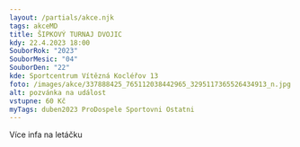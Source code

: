 ```yaml
---
layout: /partials/akce.njk
tags: akceMD
title: ŠIPKOVÝ TURNAJ DVOJIC
kdy: 22.4.2023 18:00
SouborRok: "2023"
SouborMesic: "04"
SouborDen: "22"
kde: Sportcentrum Vítězná Kocléřov 13
foto: /images/akce/337888425_765112038442965_3295117365526434913_n.jpg
alt: pozvánka na událost
vstupne: 60 Kč
myTags: duben2023 ProDospele Sportovni Ostatni
---
```

V﻿íce infa na letáčku